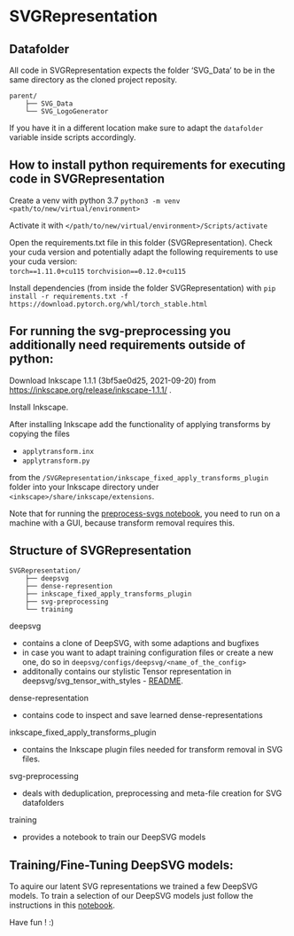 # SVGRepresentation

## Datafolder

All code in SVGRepresentation expects the folder ‘SVG_Data’ to be in the same directory as the cloned project reposity.
```
parent/
    ├── SVG_Data
    └── SVG_LogoGenerator
```
If you have it in a different location make sure to adapt the `datafolder` variable inside scripts accordingly.

## How to install python requirements for executing code in SVGRepresentation

Create a venv with python 3.7
`python3 -m venv <path/to/new/virtual/environment>`

Activate it with
`</path/to/new/virtual/environment>/Scripts/activate`

Open the requirements.txt file in this folder (SVGRepresentation).
Check your cuda version and potentially adapt the following requirements to use your cuda version:  
`torch==1.11.0+cu115`
`torchvision==0.12.0+cu115`

Install dependencies (from inside the folder SVGRepresentation) with 
`pip install -r requirements.txt -f https://download.pytorch.org/whl/torch_stable.html`



## For running the svg-preprocessing you additionally need requirements outside of python:
Download Inkscape 1.1.1 (3bf5ae0d25, 2021-09-20) from https://inkscape.org/release/inkscape-1.1.1/ .

Install Inkscape.

After installing Inkscape add the functionality of applying transforms by copying the files

 - `applytransform.inx`  
 - `applytransform.py`

from the `/SVGRepresentation/inkscape_fixed_apply_transforms_plugin` folder into your Inkscape directory under `<inkscape>/share/inkscape/extensions`.

Note that for running the [preprocess-svgs notebook](svg-preprocessing/preprocess-svgs.ipynb), you need to run on a machine with a GUI, because transform removal requires this.

## Structure of SVGRepresentation 

```
SVGRepresentation/
    ├── deepsvg
    ├── dense-represention
    ├── inkscape_fixed_apply_transforms_plugin
    ├── svg-preprocessing
    └── training
```
deepsvg 
- contains a clone of DeepSVG, with some adaptions and bugfixes
- in case you want to adapt training configuration files or create a new one, do so in `deepsvg/configs/deepsvg/<name_of_the_config>`
- additonally contains our stylistic Tensor representation in deepsvg/svg_tensor_with_styles - [README](deepsvg/svg_tensor_with_styles/README.md).

dense-representation
- contains code to inspect and save learned dense-representations 

inkscape_fixed_apply_transforms_plugin
- contains the Inkscape plugin files needed for transform removal in SVG files.

svg-preprocessing
- deals with deduplication, preprocessing and meta-file creation for SVG datafolders

training
- provides a notebook to train our DeepSVG models

## Training/Fine-Tuning DeepSVG models:

To aquire our latent SVG representations we trained a few DeepSVG models.
To train a selection of our DeepSVG models just follow the instructions in this [notebook](training/train_deepsvg_model.ipynb).

Have fun ! :)

